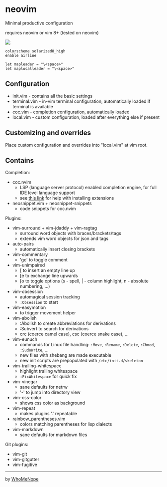 # neovim
Minimal productive configuration

requires neovim or vim 8+ (tested on neovim)

![](https://raw.github.com/lifepillar/Resources/master/solarized8/solarized8_dark_flat.png)

```vim
colorscheme solarized8_high
enable airline

let mapleader = "\<space>"
let maplocalleader = "\<space>"
```

## Configuration
- init.vim - contains all the basic settings
- terminal.vim - in-vim terminal configuration, automatically loaded if terminal is available
- coc.vim - completion configuration, automatically loaded
- local.vim - custom configuration, loaded after everything else if present

## Customizing and overrides
Place custom configuration and overrides into "local.vim" at vim root.

## Contains
Completion:
- coc.nvim
	- LSP (language server protocol) enabled completion engine, for full IDE level language support
	- see [this link](https://github.com/neoclide/coc.nvim/wiki/Using-coc-extensions) for help with installing extensions
- neosnippet.vim + neosnippet-snippets
	- code snippets for coc.nvim

Plugins:
- vim-surround + vim-jdaddy + vim-ragtag
  - surround word objects with braces/brackets/tags
  - extends vim word objects for json and tags
- auto-pairs
  - automatically insert closing brackets
- vim-commentary
  - 'gc' to toggle comment
- vim-unimpaired
  - \[<space> to insert an empty line up
  - \[e to exchange line upwards
  - \[o to toggle options (s - spell, | - column highlight, n - absolute
    numbering, ...)
- vim-obsession
  - automagical session tracking
  - ```:Obsession``` to start
- vim-easymotion
  - <leader><leader> to trigger movement helper
- vim-abolish
  - :Abolish to create abbreviations for derivations
  - :Subvert to search for derivations
  - crc (coerce camel case), csc (coerce snake case), ...
- vim-eunuch
  - commands for Linux file handling: ```:Move```, ```:Rename```, ```:Delete```, ```:Chmod```, ```:SudoWrite```, ...
  - new files with shebang are made executable
  - new init scripts are prepopulated with ```/etc/init.d/skeleton```
- vim-trailing-whitespace
  - highlight trailing whitespace
  - ```:FixWhitespace``` for quick fix
- vim-vinegar
  - sane defaults for netrw
  - '-' to jump into directory view
- vim-css-color
  - shows css color as background
- vim-repeat
  - makes plugins '.' repeatable
- rainbow_parentheses.vim
  - colors matching parentheses for lisp dialects
- vim-markdown
  - sane defaults for markdown files

Git plugins:
- vim-git
- vim-gitgutter
- vim-fugitive

---
by [WhoMeNope](https://github.com/whomenope/nvim)
